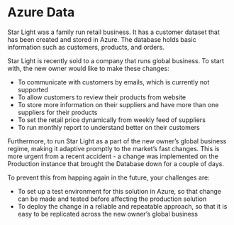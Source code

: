 # Azure Data

Star Light was a family run retail business. It has a customer dataset that has been created and stored in Azure. The database holds basic information such as customers, products, and orders.

Star Light is recently sold to a company that runs global business. To start with, the new owner would like to make these changes:

- To communicate with customers by emails, which is currently not supported
- To allow customers to review their products from website
- To store more information on their suppliers and have more than one suppliers for their products
- To set the retail price dynamically from weekly feed of suppliers
- To run monthly report to understand better on their customers

Furthermore, to run Star Light as a part of the new owner’s global business regime, making it adaptive promptly to the market’s fast changes. This is more urgent from a recent accident - a change was implemented on the Production instance that brought the Database down for a couple of days.

To prevent this from happing again in the future, your challenges are:

- To set up a test environment for this solution in Azure, so that change can be made and tested before affecting the production solution
- To deploy the change in a reliable and repeatable approach, so that it is easy to be replicated across the new owner’s global business
